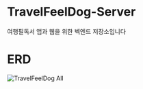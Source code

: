 # TravelFeelDog-Server
여행필독서 앱과 웹을 위한 벡엔드 저장소입니다



# ERD


![TravelFeelDog All](https://user-images.githubusercontent.com/37647483/235574482-dc06ae4d-f305-4654-94ce-533e80939d01.png)
